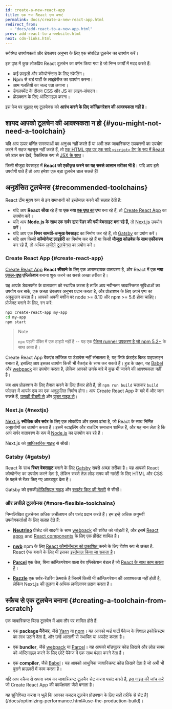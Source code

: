 ```yaml
---
id: create-a-new-react-app
title: एक नया React एप्प बनाएं
permalink: docs/create-a-new-react-app.html
redirect_from:
  - "docs/add-react-to-a-new-app.html"
prev: add-react-to-a-website.html
next: cdn-links.html
---
```


सर्वश्रेष्ठ उपयोगकर्ता और डेवलपर अनुभव के लिए एक संघटित टूलचेन का उपयोग करें।

इस पृष्ठ में कुछ लोकप्रिय React टूलचेन का वर्णन किया गया है जो निम्न कार्यों में मदद करते हैं:

* कई फ़ाइलों और कौम्पोनॅन्टस के लिए स्केलिंग।
* Npm से थर्ड पार्टी के लाइब्रेरीज का उपयोग करना।
* आम गलतियों का जल्द पता लगाना।
* डेवलपमेंट के दौरान CSS और JS का लाइव-संपादन।
* प्रोडक्शन के लिए ऑप्टिमाइज़ करना।

इस पेज पर सुझाए गए टूलचेनस को **आरंभ करने के लिए कॉन्फ़िगरेशन की आवश्यकता नहीं है**।

## शायद आपको टूलचेन की आवश्यकता न हो {#you-might-not-need-a-toolchain}

यदि आप ऊपर वर्णित समस्याओं का अनुभव नहीं करते हैं या अभी तक जावास्क्रिप्ट उपकरणों का उपयोग करने में सहज महसूस नहीं करते हैं, तो [एक HTML पृष्ठ पर एक सादे `<script>` टैग के रूप में React](/docs/add-react-to-a-website.html) को डाल कर देखें, वैकल्पिक रूप से [JSX के साथ](/docs/add-react-to-a-website.html#optional-try-react-with-jsx)।

किसी मौजूदा वेबसाइट में **React को एकीकृत करने का यह सबसे आसान तरीका भी है**। यदि आप इसे उपयोगी पाते हैं तो आप हमेशा एक बड़ा टूलचेन डाल सकते हैं!

## अनुशंसित टूलचेनस {#recommended-toolchains}

React टीम मुख्य रूप से इन समाधानों को इस्तेमाल करने की सलाह देती है:

- यदि आप **React सीख** रहे हैं या **एक नया [एक पृष्ठ का](/docs/glossary.html#single-page-application) एप्प** बना रहे हैं, तो [Create React App](#create-react-app) का उपयोग करें।
- यदि आप **Node.js के साथ एक सर्वर द्वारा रेंडर की गयी वेबसाइट बना रहे हैं,** तो [Next.js](#nextjs) उपयोग करें।
- यदि आप एक **स्थिर सामग्री-उन्मुख वेबसाइट** का निर्माण कर रहे हैं, तो [Gatsby](#gatsby) का प्रयोग करें।
- यदि आप किसी **कॉम्पोनेन्ट लाइब्रेरी** का निर्माण कर रहे हैं या किसी **मौजूदा कोडबेस के साथ एकीकरण** कर रहे हैं, तो अधिक [लचीले टूलचेनस](#more-flexible-toolchains) का प्रयोग करें।

### Create React App {#create-react-app}

[Create React App](https://github.com/facebookincubator/create-react-app) **React सीखने** के लिए एक आरामदायक वातावरण है, और React में एक **नया [एकल-पृष्ठ](/docs/glossary.html#single-page-application) एप्लिकेशन** बनाना शुरू करने का सबसे अच्छा तरीका है।

यह आपके डेवलपमेंट के वातावरण को स्थापित करता है ताकि आप नवीनतम जावास्क्रिप्ट सुविधाओं का उपयोग कर सकें, एक अच्छा डेवलपर अनुभव प्रदान करता है, और प्रोडक्शन के लिए अपने एप्प का अनुकूलन करता है। आपको अपनी मशीन पर node >= 8.10 और npm >= 5.6 होना चाहिए। प्रोजेक्ट बनाने के लिए, रन करें:

```bash
npx create-react-app my-app
cd my-app
npm start
```

>Note
>
>`npx` पहली पंक्ति में एक टाइपो नहीं है -- यह एक [पैकेज runner उपकरण है जो npm 5.2+](https://medium.com/@maybekatz/introducing-npx-an-npm-package-runner-55f7d4bd282b) के साथ आता है।

Create React App बैकएंड लॉजिक या डेटाबेस नहीं संभालता है; यह सिर्फ फ्रंटएंड बिल्ड पाइपलाइन बनाता है, इसलिए आप इसका उपयोग किसी भी बैकएंड के साथ कर सकते हैं। हुड के तहत, यह [Babel](https://babeljs.io/) और [webpack](https://webpack.js.org/) का उपयोग करता है, लेकिन आपको उनके बारे में कुछ भी जानने की आवश्यकता नहीं है।

जब आप प्रोडक्शन के लिए तैनात करने के लिए तैयार होते हैं, तो `npm run build` चलाकर `build` फोल्डर में आपके एप्प का एक अनुकूलित निर्माण होगा। आप Create React App के बारे में और जान सकते हैं, [उसकी रीडमी से](https://github.com/facebookincubator/create-react-app#create-react-app--) और [यूजर गाइड से](https://facebook.github.io/create-react-app/)।

### Next.js {#nextjs}

[Next.js](https://nextjs.org/) **स्थैतिक और सर्वर** के लिए एक लोकप्रिय और हल्का ढांचा है, जो React के साथ निर्मित अनुप्रयोगों का उपयोग करता है। इसमें स्टाइलिंग और राउटिंग समाधान शामिल हैं, और यह मान लेता है कि आप सर्वर वातावरण के रूप में [Node.js](https://nodejs.org/) का उपयोग कर रहे हैं।

Next.js को [आधिकारिक गाइड](https://nextjs.org/learn/) से सीखें।

### Gatsby {#gatsby}

React के साथ **स्थिर वेबसाइट** बनाने के लिए [Gatsby](https://www.gatsbyjs.org/) सबसे अच्छा तरीका है। यह आपको React कौम्पोनॅन्ट का उपयोग करने देता है, लेकिन सबसे तेज़ लोड समय की गारंटी के लिए HTML और CSS के पहले से रेंडर किए गए आउटपुट देता है।

Gatsby को इसकी[ऑफिसियल गाइड](https://www.gatsbyjs.org/docs/) और [स्टार्टर किट की गैलरी](https://www.gatsbyjs.org/docs/gatsby-starters/) से सीखें।

### और लचीले टूलचेनस {#more-flexible-toolchains}

निम्नलिखित टूलचेनस अधिक लचीलापन और पसंद प्रदान करते हैं। हम इन्हे अधिक अनुभवी उपयोगकर्ताओं के लिए सलाह देते हैं:

- **[Neutrino](https://neutrinojs.org/)** प्रीसेट की सादगी के साथ [webpack](https://webpack.js.org/) की शक्ति को जोड़ती है, और इसमें [React apps](https://neutrinojs.org/packages/react/) and [React components](https://neutrinojs.org/packages/react-components/) के लिए एक प्रीसेट शामिल है।

- **[nwb](https://github.com/insin/nwb)** npm के लिए [React कौम्पोनॅन्टस को प्रकाशित ](https://github.com/insin/nwb/blob/master/docs/guides/ReactComponents.md#developing-react-components-and-libraries-with-nwb)करने के लिए विशेष रूप से अच्छा है. React ऐप्स बनाने के लिए भी इसका [इस्तेमाल किया जा सकता है](https://github.com/insin/nwb/blob/master/docs/guides/ReactApps.md#developing-react-apps-with-nwb)।

- **[Parcel](https://parceljs.org/)** एक तेज़, बिना कॉन्फ़िगरेशन वाला वेब एप्लिकेशन बंडल है जो [React के साथ काम करता है](https://parceljs.org/recipes.html#react)।

- **[Razzle](https://github.com/jaredpalmer/razzle)** एक सर्वर-रेंडरिंग फ्रेमवर्क है जिसमें किसी भी कॉन्फ़िगरेशन की आवश्यकता नहीं होती है, लेकिन Next.js की तुलना में अधिक लचीलापन प्रदान करता है।

## स्क्रैच से एक टूलचेन बनाना {#creating-a-toolchain-from-scratch}

एक जावास्क्रिप्ट बिल्ड टूलचेन में आम तौर पर शामिल होते हैं:

* एक **package मैनेजर**, जैसे [Yarn](https://yarnpkg.com/) या [npm](https://www.npmjs.com/)। यह आपको थर्ड पार्टी पैकेज के विशाल इकोसिस्टम का लाभ उठाने देता है, और उन्हें आसानी से स्थापित या अपडेट करता है।

* एक **bundler**, जैसे [webpack](https://webpack.js.org/) या [Parcel](https://parceljs.org/)। यह आपको मॉड्यूलर कोड लिखने और लोड समय को ऑप्टिमाइज़ करने के लिए छोटे पैकेज में एक साथ बंडल करने देता है।

* एक **compiler**, जैसे [Babel](https://babeljs.io/)। यह आपको आधुनिक जावास्क्रिप्ट कोड लिखने देता है जो अभी भी पुराने ब्राउज़रों में काम करता है।

यदि आप स्क्रैच से अपना स्वयं का जावास्क्रिप्ट टूलचैन सेट करना पसंद करते हैं, [इस गाइड की जांच करें ](https://blog.usejournal.com/creating-a-react-app-from-scratch-f3c693b84658) जो Create React App की कार्यक्षमता जैसे बनाता है।

यह सुनिश्चित करना न भूलें कि आपका कस्टम टूलचेन प्रोडक्शन के लिए सही तरीके से सेट है](/docs/optimizing-performance.html#use-the-production-build)।
